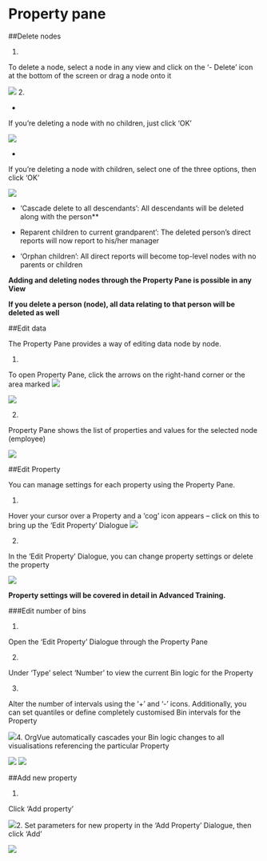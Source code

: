 # Property pane

##Delete nodes

1.
To delete a node, select a node in any view and click on the ‘- Delete’ icon at the bottom of the screen or drag a node onto it

![](4-013.proppanedelete1.png)
2.

* 
If you’re deleting a node with no children, just click ‘OK’ 

![](4-014.propanedelete2.png)


* 
If you’re deleting a node with children, select one of the three options, then click ‘OK’

![](4-015.proppanedelete3.png)


  * ‘Cascade delete to all descendants’:  All descendants will be deleted along with the person**

  * Reparent children to current grandparent’:  The deleted person’s direct reports will now report to his/her manager

  * ‘Orphan children’:  All direct reports will become top-level nodes with no parents or children

**Adding and deleting nodes through the Property Pane is possible in any View**

**If you delete a person (node), all data relating to that person will be deleted as well**

##Edit data

The Property Pane provides a way of editing data node by node.

1.
To open Property Pane, click the arrows on the right-hand corner or the area marked ![](4-016propeditmarker.png)

![](4-017.propedit1.png)

2.
Property Pane shows the list of properties and values for the selected node (employee) 

![](4-018.propedit2.png)

##Edit Property

You can manage settings for each property using the Property Pane.

1.
Hover your cursor over a Property and a ‘cog’ icon appears – click on this to bring up the ‘Edit Property’ Dialogue
![](4-019.editproperty1.png)

2.
In the ‘Edit Property’ Dialogue, you can change property settings or delete the property

![](4-020.propertyedit2.png)

**Property settings will be covered in detail in Advanced Training.**

###Edit number of bins

1.
Open the ‘Edit Property’ Dialogue through the Property Pane

2.
Under ‘Type’ select ‘Number’ to view the current Bin logic for the Property

3.
Alter the number of intervals using the ‘+’ and ‘-’ icons. Additionally, you can set quantiles or define completely customised Bin intervals for the Property

![](4-021.bininterval.png)4. OrgVue automatically cascades your Bin logic changes to all visualisations referencing the particular Property

![](4-022.7bins.png)
![](4-023.12bins.png)

##Add new property

1.
Click ‘Add property’

![](4-024.addproperty.png)2. Set parameters for new property in the ‘Add Property’ Dialogue, then click ‘Add’

![](4-025.addproperty2.png)











